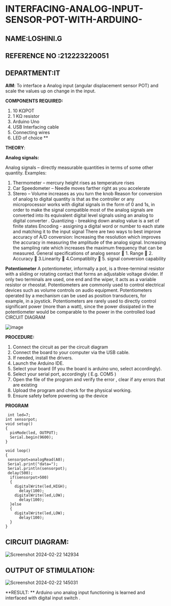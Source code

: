  # INTERFACING-ANALOG-INPUT-SENSOR-POT-WITH-ARDUINO-
 ## NAME:LOSHINI.G
 ## REFERENCE NO :212223220051
 ## DEPARTMENT:IT
 
**AIM**:  To interface a Analog  input (angular displacement sensor POT) and scale the values up on change in the input.


**COMPONENTS REQUIRED:**
1.	10 KΩPOT
2.	1 KΩ resistor 
3.	Arduino Uno 
4.	USB Interfacing cable 
5.	Connecting wires 
6.	LED of choice 
**


**THEORY**: 

**Analog signals:**

Analog signals – directly measurable quantities in terms of some other quantity.
Examples:
1. Thermometer – mercury height rises as temperature rises
2. Car Speedometer – Needle moves farther right as you accelerate
3. Stereo – Volume increases as you turn the knob
Reason for conversion of analog to digital quantity is that as the controller or any microprocessor works with digital signals in the form of 0 and 1s, in order to make the signal compatible  most of the analog signals are converted into its equivalent digital level signals using an analog to digital converter .
Quantizing - breaking down analog value is a set of finite states
Encoding - assigning a digital word or number to each state and matching it to the input signal
 There are two ways to best improve accuracy of A/D conversion:
Increasing the resolution which improves the accuracy in measuring the amplitude of the analog signal.
Increasing the sampling rate which increases the maximum frequency that can be measured.
General specifications of analog sensor
	1. Range
	2. Accuracy
	3.Linearity
	4.Compatiblity
	5. signal conversion capability

**Potentiometer**
A potentiometer, informally a pot, is a three-terminal resistor with a sliding or rotating contact that forms an adjustable voltage divider. If only two terminals are used, one end and the wiper, it acts as a variable resistor or rheostat.
Potentiometers are commonly used to control electrical devices such as volume controls on audio equipment. Potentiometers operated by a mechanism can be used as position transducers, for example, in a joystick. Potentiometers are rarely used to directly control significant power (more than a watt), since the power dissipated in the potentiometer would be comparable to the power in the controlled load
CIRCUIT DIAGRAM





![image](https://user-images.githubusercontent.com/36288975/163530788-eec3cdc3-95e8-4d2d-8349-6d0ea4c9439c.png)



**PROCEDURE:**

1.	Connect the circuit as per the circuit diagram 
2.	Connect the board to your computer via the USB cable.
3.	If needed, install the drivers.
4.	Launch the Arduino IDE.
5.	Select your board (If you the board is arduino uno, select accordingly).
6.	Select your serial port, accordingly ( E.g. COM5 )
7.	Open the file of the program  and verify the error , clear if any errors that are existing 
8.	Upload the program and check for the physical working. 
9.	Ensure safety before powering up the device 



**PROGRAM** 
```
 int led=7;
int sensorpot;
void setup()
{
  pinMode(led, OUTPUT);
  Serial.begin(9600);
}

void loop()
{
 sensorpot=analogRead(A0);
 Serial.print("data=");
 Serial.println(sensorpot);
 delay(500);
  if(sensorpot>500)
  {
    digitalWrite(led,HIGH);
      delay(100);
    digitalWrite(led,LOW);
      delay(100);
  }else
  {
    digitalWrite(led,LOW);
      delay(100);
  }
}

```


## CIRCUIT DIAGRAM:
![Screenshot 2024-02-22 142934](https://github.com/vasanthkumarch/EXPERIMENT-NO--02-INTERFACING-ANALOG-INPUT-SENSOR-POT-WITH-ARDUINO-/assets/150007305/29d5f279-54bf-45df-9567-b1adaf27531c)

## OUTPUT OF STIMULATION:
![Screenshot 2024-02-22 145031](https://github.com/vasanthkumarch/EXPERIMENT-NO--02-INTERFACING-ANALOG-INPUT-SENSOR-POT-WITH-ARDUINO-/assets/150007305/1f2cf740-d307-429e-aa6d-04d9682c2919)


**RESULT: ** Arduino uno analog input functioning is learned and interfaced with digital input switch .
